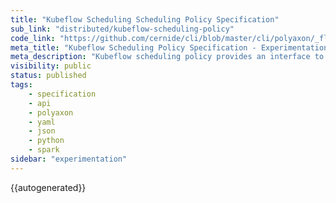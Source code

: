 ```yaml
---
title: "Kubeflow Scheduling Scheduling Policy Specification"
sub_link: "distributed/kubeflow-scheduling-policy"
code_link: "https://github.com/cernide/cli/blob/master/cli/polyaxon/_flow/run/kubeflow/scheduling_policy.py"
meta_title: "Kubeflow Scheduling Policy Specification - Experimentation"
meta_description: "Kubeflow scheduling policy provides an interface to define a scheduling logic for TFJob/MPIJob/PytorchJob/MXNetJob/XGBoost."
visibility: public
status: published
tags:
    - specification
    - api
    - polyaxon
    - yaml
    - json
    - python
    - spark
sidebar: "experimentation"
---
```


{{autogenerated}}
